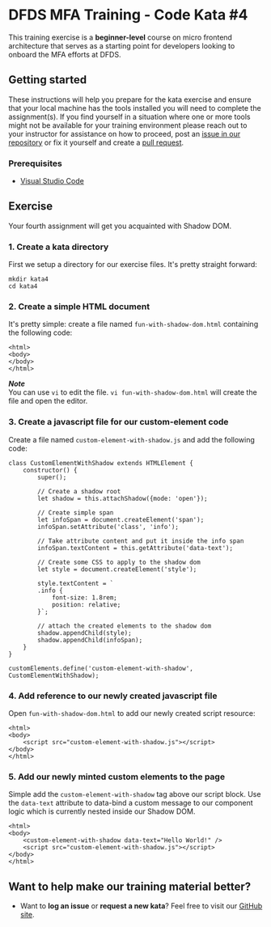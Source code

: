 DFDS MFA Training - Code Kata #4
======================================

This training exercise is a **beginner-level** course on micro frontend architecture that serves as a starting point for developers looking to onboard the MFA efforts at DFDS.

## Getting started
These instructions will help you prepare for the kata exercise and ensure that your local machine has the tools installed you will need to complete the assignment(s). If you find yourself in a situation where one or more tools might not be available for your training environment please reach out to your instructor for assistance on how to proceed, post an [issue in our repository](https://github.com/dfds/ded-dojo/issues) or fix it yourself and create a [pull request](https://github.com/dfds/dfds-dojo/pulls).

### Prerequisites
* [Visual Studio Code](https://code.visualstudio.com/download)

## Exercise
Your fourth assignment will get you acquainted with Shadow DOM.

### 1. Create a kata directory
First we setup a directory for our exercise files. It's pretty straight forward:

```
mkdir kata4
cd kata4
```

### 2. Create a simple HTML document
It's pretty simple: create a file named `fun-with-shadow-dom.html` containing the following code:

```
<html>
<body>
</body>
</html>
```

***Note*** <br/>
You can use `vi` to edit the file. `vi fun-with-shadow-dom.html` will create the file and open the editor.

### 3. Create a javascript file for our custom-element code
Create a file named `custom-element-with-shadow.js` and add the following code:

```
class CustomElementWithShadow extends HTMLElement { 
    constructor() {
        super();

        // Create a shadow root
        let shadow = this.attachShadow({mode: 'open'});

        // Create simple span
        let infoSpan = document.createElement('span');
        infoSpan.setAttribute('class', 'info');

        // Take attribute content and put it inside the info span
        infoSpan.textContent = this.getAttribute('data-text');

        // Create some CSS to apply to the shadow dom
        let style = document.createElement('style');

        style.textContent = `
        .info {
            font-size: 1.8rem;
            position: relative;
        }`;

        // attach the created elements to the shadow dom
        shadow.appendChild(style);
        shadow.appendChild(infoSpan);
    }
}

customElements.define('custom-element-with-shadow', CustomElementWithShadow);
```

### 4. Add reference to our newly created javascript file
Open `fun-with-shadow-dom.html` to add our newly created script resource:

```
<html>
<body>
    <script src="custom-element-with-shadow.js"></script>
</body>
</html>
```

### 5. Add our newly minted custom elements to the page
Simple add the `custom-element-with-shadow` tag above our script block. Use the `data-text` attribute to data-bind a custom message to our component logic which is currently nested inside our Shadow DOM. 

```
<html>
<body>
    <custom-element-with-shadow data-text="Hello World!" />
    <script src="custom-element-with-shadow.js"></script>
</body>
</html>
```

## Want to help make our training material better?
 * Want to **log an issue** or **request a new kata**? Feel free to visit our [GitHub site](https://github.com/dfds/ded-dojo/issues).
 